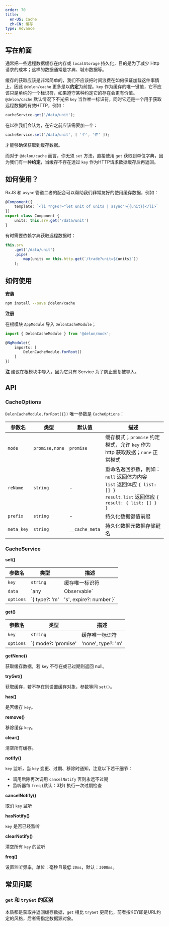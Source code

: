 ```yaml
---
order: 70
title:
  en-US: Cache
  zh-CN: 缓存
type: Advance
---
```


## 写在前面

通常把一些远程数据缓存在内存或 `localStorage` 持久化，目的是为了减少 Http 请求的成本；这样的数据通常是字典、城市数据等。

缓存的获取应该是非常简单的，我们不应该把时间浪费在如何保证加载这件事情上，因此 `@delon/cache` 更多是以**约定**为前提。`key` 作为缓存的唯一键值，它不应该只是单纯的一个标识符，如果遵守某种约定它的存在会更有价值。`@delon/cache` 默认情况下不光把 `key` 当作唯一标识符，同时它还是一个用于获取远程数据的有效HTTP，例如：

```ts
cacheService.get('/data/unit');
```

在以往我们会认为，在它之前应该需要加一个：

```ts
cacheService.set('/data/unit', [ '个', '件' ]);
```

才能够确保获取到缓存数据。

而对于 `@delon/cache` 而言，你无须 `set` 方法，直接使用 `get` 获取到单位字典，因为我们有一种**约定**，当缓存不存在透过 `key` 作为HTTP请求数据缓存后再返回。

## 如何使用？

RxJS 和 `async` 管道二者的配合可以帮助我们非常友好的使用缓存数据，例如：

```ts
@Component({
    template: `<li *ngFor="let unit of units | async">{{unit}}</li>`
})
export class Component {
    units: this.srv.get('/data/unit')
}
```

有时需要依赖字典获取远程数据时：

```ts
this.srv
    .get('/data/unit')
    .pipe(
        map(units => this.http.get(`/trade?unit=${units}`))
    );
```

## 如何使用

**安装**

```bash
npm install --save @delon/cache
```

**注册**

在根模块 `AppModule` 导入 `DelonCacheModule`；

```ts
import { DelonCacheModule } from '@delon/mock';

@NgModule({
    imports: [
        DelonCacheModule.forRoot()
    ]
})
```

**注** 建议在根模块中导入，因为它只有 Service 为了防止重复被导入。

## API

### CacheOptions

`DelonCacheModule.forRoot({})` 唯一参数是 `CacheOptions`：

| 参数名 | 类型 | 默认值 | 描述 |
| ----- | --- | --- | --- |
| `mode` | `promise,none` | `promise` | 缓存模式；`promise` 约定模式，允许 `key` 作为 http 获取数据；`none` 正常模式 |
| `reName` | `string` | - | 重命名返回参数，例如：<br> `null` 返回体为内容<br>`list` 返回体应 `{ list: [] }`<br>`result.list` 返回体应 `{ result: { list: [] } }` |
| `prefix` | `string` | - | 持久化数据键值前缀 |
| `meta_key` | `string` | `__cache_meta` | 持久化数据元数据存储键名 |

### CacheService

**set()**

| 参数名 | 类型 | 描述 |
| ----- | --- | --- |
| `key` | `string` | 缓存唯一标识符 |
| `data` | `any | Observable<any>` | 缓存数据源，数据源为 `Observable` 时，依然返回 `Observable`，否则返回 `void` |
| `options` | `{ type?: 'm' | 's', expire?: number }` | `type` 存储类型，'m' 表示内存，'s' 表示持久<br>`expire` 过期时间，单位 `秒` |

**get()**

| 参数名 | 类型 | 描述 |
| ----- | --- | --- |
| `key` | `string` | 缓存唯一标识符 |
| `options` | `{ mode?: 'promise' | 'none', type?: 'm' | 's', expire?: number }` | `mode` 指定获取缓存的模式：<br>1、`promise` 表示若不存 `key` 则把 `key` 当URL发起请求并缓存且返回 Observable<br>2、`none` 表示直接返回数据若KEY不存在则直接返回 `null`<br><br>`type` 存储类型，'m' 表示内存，'s' 表示持久<br>`expire` 过期时间，单位 `秒` |

**getNone()**

获取缓存数据，若 `key` 不存在或已过期则返回 null。

**tryGet()**

获取缓存，若不存在则设置缓存对象，参数等同 `set()`。

**has()**

是否缓存 `key`。

**remove()**

移除缓存 `key`。

**clear()**

清空所有缓存。

**notify()**

`key` 监听，当 `key` 变更、过期、移除时通知，注意以下若干细节：

- 调用后除再次调用 `cancelNotify` 否则永远不过期
- 监听器每 `freq` (默认：3秒) 执行一次过期检查

**cancelNotify()**

取消 `key` 监听

**hasNotify()**

`key` 是否已经监听

**clearNotify()**

清空所有 `key` 的监听

**freq()**

设置监听频率，单位：毫秒且最低 `20ms`，默认：`3000ms`。

## 常见问题

### `get` 和 `tryGet` 的区别

本质都是获取并返回缓存数据，`get` 相比 `tryGet` 更简化，前者按KEY即是URL约定的风格，后者需指定数据源对象。
